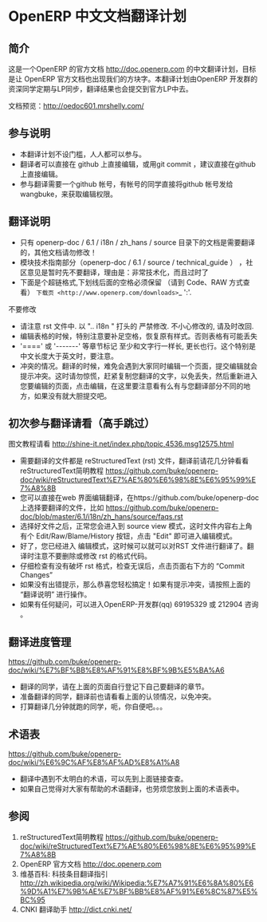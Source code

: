 OpenERP 中文文档翻译计划
================


简介
-----------
这是一个OpenERP 的官方文档 http://doc.openerp.com 的中文翻译计划，目标是让 OpenERP 官方文档也出现我们的方块字。本翻译计划由OpenERP 开发群的资深同学定期与LP同步，翻译结果也会提交到官方LP中去。

文档预览：http://oedoc601.mrshelly.com/


参与说明
-----------

*  本翻译计划不设门槛，人人都可以参与。
*  翻译者可以直接在 github 上直接编辑，或用git commit ，建议直接在github 上直接编辑。
*  参与翻译需要一个github 帐号，有帐号的同学直接将github 帐号发给 wangbuke，来获取编辑权限。

翻译说明
-----------

*  只有 openerp-doc / 6.1 / i18n / zh_hans / source  目录下的文档是需要翻译的，其他文档请勿修改！
*  模块技术指南部分（openerp-doc / 6.1 / source / technical_guide ） ，社区意见是暂时先不要翻译，理由是：非常技术化，而且过时了
* 下面是个超链格式,下划线后面的空格必须保留 （请到 Code、RAW 方式查看）
  `下载页 <http://www.openerp.com/downloads>`_    ':'. 

不要修改
* 请注意 rst 文件中. 以 ".. i18n " 打头的 严禁修改. 不小心修改的, 请及时改回.
* 编辑表格的时候，特别注意要补足空格，恢复原有样式。否则表格有可能丢失
* '====' 或 '-------' 等章节标记 至少和文字行一样长, 更长也行。这个特别是中文长度大于英文时，要注意。
* 冲突的情况。翻译的时候，难免会遇到大家同时编辑一个页面，提交编辑就会提示冲突。这时请勿惊慌，赶紧复制您翻译的文字，以免丢失，然后重新进入您要编辑的页面，点击编辑，在这里要注意看有么有与您翻译部分不同的地方，如果没有就大胆提交吧。


初次参与翻译请看（高手跳过）
------------------------------

图文教程请看 http://shine-it.net/index.php/topic,4536.msg12575.html

* 需要翻译的文件都是 reStructuredText (rst) 文件，翻译前请花几分钟看看 reStructuredText简明教程 https://github.com/buke/openerp-doc/wiki/reStructuredText%E7%AE%80%E6%98%8E%E6%95%99%E7%A8%8B
* 您可以直接在web 界面编辑翻译，在https://github.com/buke/openerp-doc 上选择要翻译的文件，比如 https://github.com/buke/openerp-doc/blob/master/6.1/i18n/zh_hans/source/faqs.rst 
* 选择好文件之后，正常您会进入到 source view 模式，这时文件内容右上角 有个 Edit/Raw/Blame/History 按钮，点击 "Edit" 即可进入编辑模式。
* 好了，您已经进入 编辑模式，这时候可以就可以对RST 文件进行翻译了。翻译时注意不要删除或修改 rst 的格式代码。
* 仔细检查有没有破坏 rst 格式，检查无误后，点击页面右下方的 “Commit Changes”
* 如果没有出错提示，那么恭喜您轻松搞定！如果有提示冲突，请按照上面的 “翻译说明” 进行操作。
* 如果有任何疑问，可以进入OpenERP-开发群(qq) 69195329 或 212904 咨询 。


翻译进度管理
--------------
https://github.com/buke/openerp-doc/wiki/%E7%BF%BB%E8%AF%91%E8%BF%9B%E5%BA%A6
* 翻译的同学，请在上面的页面自行登记下自己要翻译的章节。
* 准备翻译的同学，翻译前也请看看上面的认领情况，以免冲突。
* 打算翻译几分钟就跑的同学，呃，你自便吧。。。

术语表
--------------
https://github.com/buke/openerp-doc/wiki/%E6%9C%AF%E8%AF%AD%E8%A1%A8
* 翻译中遇到不太明白的术语，可以先到上面链接查查。
* 如果自己觉得对大家有帮助的术语翻译，也劳烦您放到上面的术语表中。


参阅
-----------
1. reStructuredText简明教程 https://github.com/buke/openerp-doc/wiki/reStructuredText%E7%AE%80%E6%98%8E%E6%95%99%E7%A8%8B
2. OpenERP 官方文档 http://doc.openerp.com
3. 维基百科: 科技条目翻译指引 http://zh.wikipedia.org/wiki/Wikipedia:%E7%A7%91%E6%8A%80%E6%9D%A1%E7%9B%AE%E7%BF%BB%E8%AF%91%E6%8C%87%E5%BC%95
4. CNKI 翻译助手 http://dict.cnki.net/